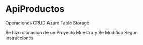 # ApiProductos
Operaciones CRUD Azure Table Storage

Se hizo clonacion de un Proyecto Muestra y Se Modifico Segun Instrucciones.


